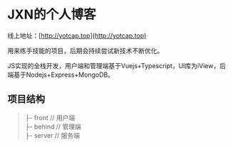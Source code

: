 # JXN的个人博客
线上地址：[http://yotcap.top](http://yotcap.top)  

用来练手技能的项目，后期会持续尝试新技术不断优化。

JS实现的全栈开发，用户端和管理端基于Vuejs+Typescript，UI库为iView，后端基于Nodejs+Express+MongoDB。

## 项目结构
> ├- front     // 用户端  
> ├- behind    // 管理端  
> ├- server    // 服务端  

